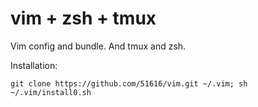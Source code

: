 vim + zsh + tmux
===

Vim config and bundle. And tmux and zsh.


Installation:

    git clone https://github.com/51616/vim.git ~/.vim; sh ~/.vim/install0.sh
